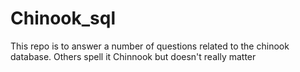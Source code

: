 # Chinook_sql
This repo is to answer a number of questions related to the chinook database. Others spell it Chinnook but doesn't really matter